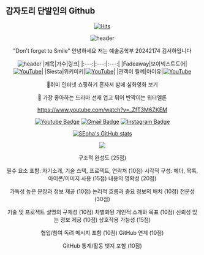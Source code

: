 ## 감자도리 단발인의 Github

<div align=center>
	
[![Hits](https://hits.seeyoufarm.com/api/count/incr/badge.svg?url=https%3A%2F%2Fgithub.com%2Fshgim05&count_bg=%23AEDDF3&title_bg=%23555555&icon=&icon_color=%23E7E7E7&title=hits&edge_flat=false)](https://hits.seeyoufarm.com)

![header](https://capsule-render.vercel.app/api?type=waving&color=gradient&customColorList=10&height=200&section=header&text=Welcome%20to%20Seoha's%20Github&fontSize=50&animation=twinkling)

"Don't forget to Smile"
안녕하세요 저는 예술공학부 20242174 김서하입니다


![header](https://capsule-render.vercel.app/api?type=soft&color=auto&height=50&section=header&text=📌%20요즘%20내가%20즐겨%20듣는%20음악&fontSize=20)
|제목|가수|링크|
|:---:|:---:|:---:|
|Fadeaway|보이넥스트도어|[![YouTube](https://img.shields.io/badge/YouTube-red?logo=youtube&style=for-the-badge)](https://www.youtube.com/watch?v=AL5SkIfr26A)|
|Siesta|위키미키|[![YouTube](https://img.shields.io/badge/YouTube-red?logo=youtube&style=for-the-badge)](https://youtu.be/kYt8gxlthWs?si=k9quHnpMui6lzWNz)|
|관객이 될꼐|아이유|[![YouTube](https://img.shields.io/badge/YouTube-red?logo=youtube&style=for-the-badge)](https://www.youtube.com/watch?v=_ZfT3M6ZKEM)

📌취미
인터넷 쇼핑하기
혼자서 밤에 심화영화 보기 

📌 가장 좋아하는 드라마
선재 업고 튀어
반짝이는 워터멜론


https://www.youtube.com/watch?v=_ZfT3M6ZKEM

[![Youtube Badge](https://img.shields.io/badge/Youtube-ff0000?style=flat-square&logo=youtube&link=https://www.youtube.com/@%EB%83%A0-b5d)](https://www.youtube.com/@%EB%83%A0-b5d) [![Gmail Badge](https://img.shields.io/badge/Gmail-d14836?style=flat-square&logo=Gmail&logoColor=white&link=mailto:shgim2005@gmail.com)](mailto:shgim2005@gmail.com) [![Instagram Badge](https://img.shields.io/badge/Instagram-d14836?style=flat-square&logo=instagram&link=https://www.instagram.com/ha05_seo.k/)](https://www.instagram.com/ha05_seo.k/)

[![SEoha's GitHub stats](https://github-readme-stats.vercel.app/api?username=shgim05&show_icons=true&theme=solarized-light)](https://github.com/shgim05/github-readme-stats)


<img src="https://img.shields.io/badge/fortran-%23734F96.svg?&style=for-the-badge&logo=fortran&logoColor=white" />

구조적 완성도 (25점)

필수 요소 포함: 자기소개, 기술 스택, 프로젝트, 연락처 (10점)
시각적 구성: 헤더, 목록, 아이콘/이미지 사용 (15점)
내용의 명확성 (20점)

가독성 높은 문장과 정보 제공 (10점)
논리적 흐름과 중요 정보의 배치 (10점)
전문성 (30점)

기술 및 프로젝트 설명의 구체성 (10점)
차별화된 개인적 소개와 목표 (10점)
신뢰성 있는 정보 제공 (10점)
상호작용 가능성 (15점)


협업/참여 독려 메시지 포함 (10점)
GitHub 연계 (10점)

GitHub 통계/활동 뱃지 포함 (10점)
